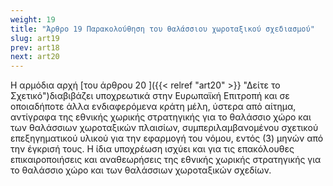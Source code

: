 ```yaml
---
weight: 19
title: "Άρθρο 19 Παρακολούθηση του θαλάσσιου χωροταξικού σχεδιασμού"
slug: art19
prev: art18
next: art20
---
```


Η αρμόδια αρχή [του άρθρου 20 ]({{< relref "art20" >}} "Δείτε το Σχετικό")διαβιβάζει υποχρεωτικά στην Ευρωπαϊκή Επιτροπή και σε οποιαδήποτε άλλα ενδιαφερόμενα κράτη μέλη, ύστερα από αίτημα, αντίγραφα της εθνικής χωρικής στρατηγικής για το θαλάσσιο χώρο και των θαλάσσιων χωροταξικών πλαισίων, συμπεριλαμβανομένου σχετικού επεξηγηματικού υλικού για την εφαρμογή του νόμου, εντός (3) μηνών από την έγκρισή τους. Η ίδια υποχρέωση ισχύει και για τις επακόλουθες επικαιροποιήσεις και αναθεωρήσεις της εθνικής χωρικής στρατηγικής για το θαλάσσιο χώρο και των θαλάσσιων χωροταξικών σχεδίων.


